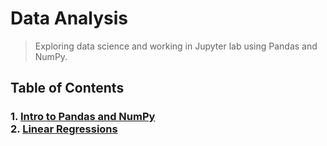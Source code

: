 # Data Analysis
>Exploring data science and working in Jupyter lab using Pandas and NumPy.
## Table of Contents
### 1. [Intro to Pandas and NumPy](https://github.com/kochsj/data_analysis)<br>2. [Linear Regressions](https://github.com/kochsj/data_analysis)
